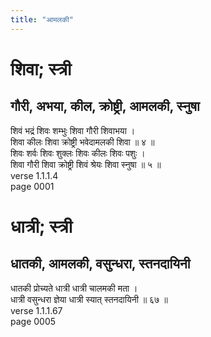 ```yaml
---
title: "आमलकी"
---
```


# शिवा; स्त्री
## गौरी, अभया, कील, क्रोष्ट्री, आमलकी, स्नुषा
शिवं भद्रं शिवः शम्भुः शिवा गौरी शिवाभया ।<br />शिवा कीलः शिवा क्रोष्ट्री भवेदामलकी शिवा ॥ ४ ॥<br />शिवः शर्वः शिवः शुक्लः शिवः कीलः शिवः पशुः ।<br />शिवा गौरी शिवा क्रोष्ट्री शिवं श्रेयः शिवा स्नुषा ॥ ५ ॥<br />verse 1.1.1.4<br />page 0001

# धात्री; स्त्री
## धातकी, आमलकी, वसुन्धरा, स्तनदायिनी
धातकी प्रोच्यते धात्री धात्री चालमकी मता ।<br />धात्री वसुन्धरा ज्ञेया धात्री स्यात् स्तनदायिनी ॥ ६७ ॥<br />verse 1.1.1.67<br />page 0005

